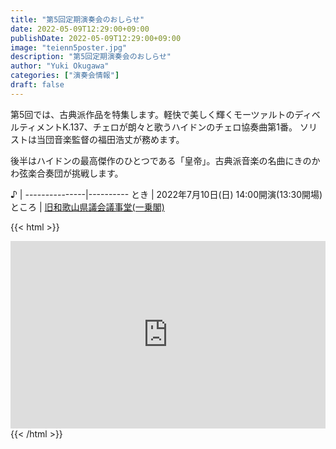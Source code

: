 ```yaml
---
title: "第5回定期演奏会のおしらせ"
date: 2022-05-09T12:29:00+09:00
publishDate: 2022-05-09T12:29:00+09:00
image: "teienn5poster.jpg"
description: "第5回定期演奏会のおしらせ"
author: "Yuki Okugawa"
categories: ["演奏会情報"]
draft: false
---
```


第5回では、古典派作品を特集します。軽快で美しく輝くモーツァルトのディベルティメントK.137、チェロが朗々と歌うハイドンのチェロ協奏曲第1番。
ソリストは当団音楽監督の福田浩丈が務めます。

後半はハイドンの最高傑作のひとつである「皇帝」。古典派音楽の名曲にきのかわ弦楽合奏団が挑戦します。

  ♪  |
---------------|----------
  とき | 2022年7月10日(日) 14:00開演(13:30開場)
  ところ | [旧和歌山県議会議事堂(一乗閣)](https://goo.gl/maps/WDCNdo9KBFySoXee9)

{{< html >}}
<iframe src="https://www.google.com/maps/embed?pb=!1m18!1m12!1m3!1d3296.490484918131!2d135.30976961522126!3d34.28704278054276!2m3!1f0!2f0!3f0!3m2!1i1024!2i768!4f13.1!3m3!1m2!1s0x6000cabbb8e721f7%3A0x3e2deb4840a2dcdd!2z5pen5ZKM5q2M5bGx55yM6K2w5Lya6K2w5LqL5aCCKOS4gOS5l-mWoyk!5e0!3m2!1sja!2sjp!4v1652102224958!5m2!1sja!2sjp" style="border:0;width:100%;height:300px;" allowfullscreen="" loading="lazy" referrerpolicy="no-referrer-when-downgrade"></iframe>
{{< /html >}}
